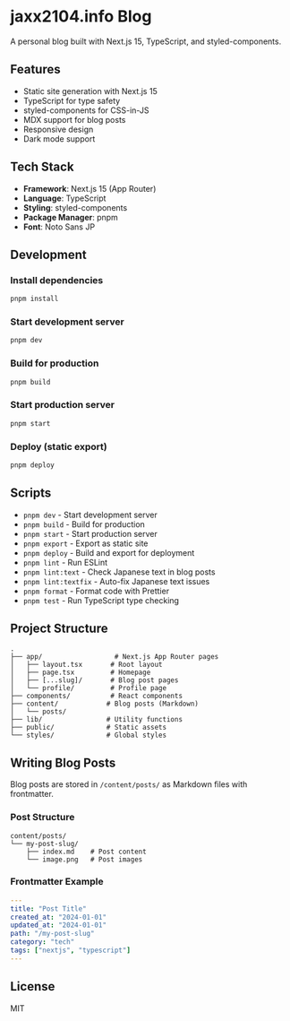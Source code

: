 # jaxx2104.info Blog

A personal blog built with Next.js 15, TypeScript, and styled-components.

## Features

- Static site generation with Next.js 15
- TypeScript for type safety
- styled-components for CSS-in-JS
- MDX support for blog posts
- Responsive design
- Dark mode support

## Tech Stack

- **Framework**: Next.js 15 (App Router)
- **Language**: TypeScript
- **Styling**: styled-components
- **Package Manager**: pnpm
- **Font**: Noto Sans JP

## Development

### Install dependencies
```bash
pnpm install
```

### Start development server
```bash
pnpm dev
```

### Build for production
```bash
pnpm build
```

### Start production server
```bash
pnpm start
```

### Deploy (static export)
```bash
pnpm deploy
```

## Scripts

- `pnpm dev` - Start development server
- `pnpm build` - Build for production
- `pnpm start` - Start production server
- `pnpm export` - Export as static site
- `pnpm deploy` - Build and export for deployment
- `pnpm lint` - Run ESLint
- `pnpm lint:text` - Check Japanese text in blog posts
- `pnpm lint:textfix` - Auto-fix Japanese text issues
- `pnpm format` - Format code with Prettier
- `pnpm test` - Run TypeScript type checking

## Project Structure

```
.
├── app/                  # Next.js App Router pages
│   ├── layout.tsx       # Root layout
│   ├── page.tsx         # Homepage
│   ├── [...slug]/       # Blog post pages
│   └── profile/         # Profile page
├── components/          # React components
├── content/            # Blog posts (Markdown)
│   └── posts/
├── lib/                # Utility functions
├── public/             # Static assets
└── styles/             # Global styles
```

## Writing Blog Posts

Blog posts are stored in `/content/posts/` as Markdown files with frontmatter.

### Post Structure
```
content/posts/
└── my-post-slug/
    ├── index.md    # Post content
    └── image.png   # Post images
```

### Frontmatter Example
```yaml
---
title: "Post Title"
created_at: "2024-01-01"
updated_at: "2024-01-01"
path: "/my-post-slug"
category: "tech"
tags: ["nextjs", "typescript"]
---
```

## License

MIT
